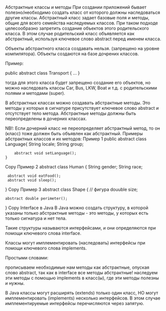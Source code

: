 Абстрактные классы и методы
При создании приложений бывает полезно/необходимо создать класс от которого должны наследоваться другие классы. Абстрактный класс задает базовые поля и методы, общие для всего семейства наследуемых классов.
При таком подходе целесообразно запретить создание объектов этого родительского класса. В этом случае родительский класс объявляется как абстрактный, используя ключевое слово abstract перед именем класса.

Объекты абстрактного класса создавать нельзя. (запрещено на уровне компилятора). Объекты создаются на базе дочрених классов.

Пример:

public abstract class Transport { ... }

тогда для этого класса будет запрещено создание его объектов, но можно наследовать классы Car, Bus, LKW, Boat и т.д. с родительскими полями и методами (super).

В абстрактных классах можно создавать абстрактные методы. Это методы у которых в сигнатуре присутствует ключевое слово abstract и отсутствует тело метода. Абстрактные методы должны быть переопределены в дочерних классах.

NB!: Если дочерний класс не переопределяет абстрактный метод, то он (класс) тоже должен быть объявлен как абстрактный.
Примеры абстрактных классов и их методов:
Пример 1
public abstract class Language{
String locale;
String group;

        abstract void setLanguage();
    }
Copy
Пример 2
abstract class Human {
String gender;
String race;

     abstract void eatFood();
     abstract void sleep();
}
Copy
Пример 3
abstract class Shape { // фигура
douuble size;

    abstract double perimeter();
}
Copy
Interface в Java
В Java можно создать структуру, в которой указаны только абстрактные методы - это методы, у которых есть только сигнатура и нет тела.

Такие структуры называются интерфейсами, и они определяются при помощи ключевого слова interface.

Классы могут имплементировать (наследовать) интерфейсы при помощи ключевого слова implements.

Простыми словами:

прописываем необходимые нам методы как абстрактные, опуская слово abstract, так как в interface все методы абстрактные!
наследуем эти методы с помощью implements в класс(ы), где эти методы полезны и нужны.

В Java классы могут расширять (extends) только один класс, НО могут имплементировать (implements) несколько интерфейсов. В этом случае имплементируемые интерфейсы перечисляются через запятую.
